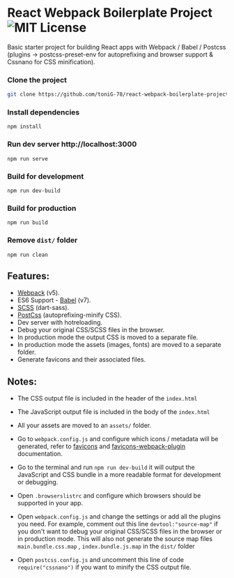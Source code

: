 # React Webpack Boilerplate Project ![MIT License](https://img.shields.io/apm/l/atomic-design-ui.svg?)

Basic starter project for building React apps with Webpack / Babel / Postcss (plugins -> postcss-preset-env for autoprefixing and browser support & Cssnano for CSS minification).

### Clone the project

```bash
git clone https://github.com/toniG-78/react-webpack-boilerplate-project.git
```

### Install dependencies

```
npm install
```

### Run dev server http://localhost:3000

```
npm run serve
```

### Build for development

```
npm run dev-build
```

### Build for production

```
npm run build
```

### Remove `dist/` folder

```
npm run clean
```

## Features:

- [Webpack](https://webpack.js.org/) (v5).
- ES6 Support - [Babel](https://babeljs.io/) (v7).
- [SCSS](https://sass-lang.com/) (dart-sass).
- [PostCss](https://postcss.org/) (autoprefixing-minify CSS).
- Dev server with hotreloading.
- Debug your original CSS/SCSS files in the browser.
- In production mode the output CSS is moved to a separate file.
- In production mode the assets (images, fonts) are moved to a separate folder.
- Generate favicons and their associated files.

## Notes:

- The CSS output file is included in the header of the `index.html`

- The JavaScript output file is included in the body of the `index.html`

- All your assets are moved to an `assets/` folder.

- Go to `webpack.config.js` and configure which icons / metadata will be generated, refer to [favicons](https://github.com/jantimon/favicons-webpack-plugin) and [favicons-webpack-plugin](https://github.com/jantimon/favicons-webpack-plugin) documentation.

- Go to the terminal and run `npm run dev-build` it will output the JavaScript and CSS bundle in a more readable format for development or debugging.

- Open `.browserslistrc` and configure which browsers should be supported in your app.

- Open `webpack.config.js` and change the settings or add all the plugins you need. For example, comment out this line `devtool:"source-map"` if you don't want to debug your original CSS/SCSS files in the browser or in production mode. This will also not generate the source map files `main.bundle.css.map` , `index.bundle.js.map` in the `dist/` folder

- Open `postcss.config.js` and uncomment this line of code `require("cssnano")` if you want to minify the CSS output file.
